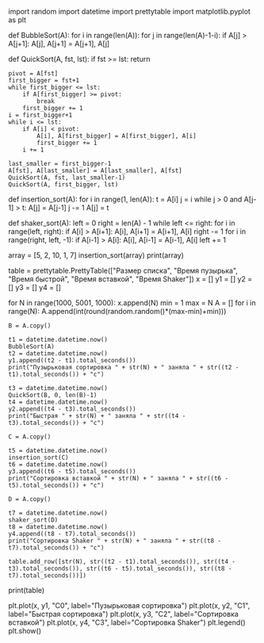 import random
import datetime
import prettytable
import matplotlib.pyplot as plt

def BubbleSort(A):
    for i in range(len(A)):
        for j in range(len(A)-1-i):
            if A[j] > A[j+1]:
                A[j], A[j+1] = A[j+1], A[j]

def QuickSort(A, fst, lst):
    if fst >= lst:
        return

    pivot = A[fst]
    first_bigger = fst+1
    while first_bigger <= lst:
        if A[first_bigger] >= pivot:
            break
        first_bigger += 1
    i = first_bigger+1
    while i <= lst:
        if A[i] < pivot:
            A[i], A[first_bigger] = A[first_bigger], A[i]
            first_bigger += 1
        i += 1

    last_smaller = first_bigger-1
    A[fst], A[last_smaller] = A[last_smaller], A[fst]
    QuickSort(A, fst, last_smaller-1)
    QuickSort(A, first_bigger, lst)

def insertion_sort(A):
    for i in range(1, len(A)):
        t = A[i]
        j = i
        while j > 0 and A[j-1] > t:
            A[j] = A[j-1]
            j -= 1
        A[j] = t

def shaker_sort(A):
    left = 0
    right = len(A) - 1
    while left <= right:
        for i in range(left, right):
            if A[i] > A[i+1]:
                A[i], A[i+1] = A[i+1], A[i]
        right -= 1
        for i in range(right, left, -1):
            if A[i-1] > A[i]:
                A[i], A[i-1] = A[i-1], A[i]
        left += 1

array = [5, 2, 10, 1, 7]
insertion_sort(array)
print(array)

table = prettytable.PrettyTable(["Размер списка", "Время пузырька", "Время быстрой", "Время вставкой", "Время Shaker"])
x = []
y1 = []
y2 = []
y3 = []
y4 = []

for N in range(1000, 5001, 1000):
    x.append(N)
    min = 1
    max = N
    A = []
    for i in range(N):
        A.append(int(round(random.random()*(max-min)+min)))

    B = A.copy()

    t1 = datetime.datetime.now()
    BubbleSort(A)
    t2 = datetime.datetime.now()
    y1.append((t2 - t1).total_seconds())
    print("Пузырьковая сортировка " + str(N) + " заняла " + str((t2 - t1).total_seconds()) + "с")

    t3 = datetime.datetime.now()
    QuickSort(B, 0, len(B)-1)
    t4 = datetime.datetime.now()
    y2.append((t4 - t3).total_seconds())
    print("Быстрая " + str(N) + " заняла " + str((t4 - t3).total_seconds()) + "с")

    C = A.copy()

    t5 = datetime.datetime.now()
    insertion_sort(C)
    t6 = datetime.datetime.now()
    y3.append((t6 - t5).total_seconds())
    print("Сортировка вставкой " + str(N) + " заняла " + str((t6 - t5).total_seconds()) + "с")

    D = A.copy()

    t7 = datetime.datetime.now()
    shaker_sort(D)
    t8 = datetime.datetime.now()
    y4.append((t8 - t7).total_seconds())
    print("Сортировка Shaker " + str(N) + " заняла " + str((t8 - t7).total_seconds()) + "с")

    table.add_row([str(N), str((t2 - t1).total_seconds()), str((t4 - t3).total_seconds()), str((t6 - t5).total_seconds()), str((t8 - t7).total_seconds())])

print(table)

plt.plot(x, y1, "C0", label="Пузырьковая сортировка")
plt.plot(x, y2, "C1", label="Быстрая сортировка")
plt.plot(x, y3, "C2", label="Сортировка вставкой")
plt.plot(x, y4, "C3", label="Сортировка Shaker")
plt.legend()
plt.show()
